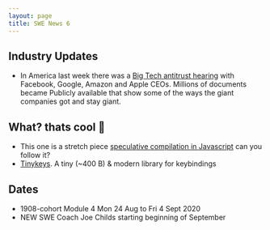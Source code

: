 ```yaml
---
layout: page
title: SWE News 6
---
```

## Industry Updates

* In America last week there was a [Big Tech antitrust hearing](https://www.theverge.com/2020/7/31/21349407/big-tech-antitrust-hearing-analysis-vergecast) with Facebook, Google, Amazon and Apple CEOs. Millions of documents became Publicly available that show some of the ways the giant companies got and stay giant.

## What? thats cool 👾

* This one is a stretch piece [speculative compilation in Javascript](https://webkit.org/blog/10308/speculation-in-javascriptcore/) can you follow it?
* [Tinykeys](https://jamiebuilds.github.io/tinykeys/). A tiny (~400 B) & modern library for keybindings

## Dates

* 1908-cohort Module 4 Mon 24 Aug to Fri 4 Sept 2020
* NEW SWE Coach Joe Childs starting beginning of September